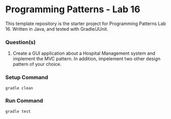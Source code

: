 # Programming Patterns - Lab 16

This template repository is the starter project for Programming Patterns Lab 16. Written in Java, and tested with Gradle/JUnit.

### Question(s)

1. Create a GUI application about a Hospital Management system and implement the MVC pattern. In addition, impelement two other design pattern of your choice.

### Setup Command

`gradle clean`

### Run Command

`gradle test`
